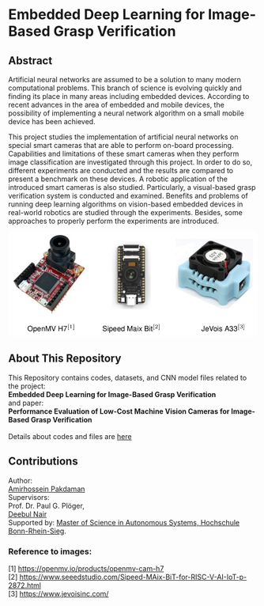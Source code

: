 # Embedded Deep Learning for Image-Based Grasp Verification

## Abstract
Artificial neural networks are assumed to be a solution to many modern 
computational problems. This branch of science is evolving quickly and finding its place in
many areas including embedded devices. According to recent advances in the area
of embedded and mobile devices, the possibility of implementing a neural network
algorithm on a small mobile device has been achieved.

This project studies the implementation of artificial neural networks on special
smart cameras that are able to perform on-board processing. Capabilities and
limitations of these smart cameras when they perform image classification are
investigated through this project. In order to do so, different experiments are
conducted and the results are compared to present a benchmark on these devices.
A robotic application of the introduced smart cameras is also studied. Particularly,
a visual-based grasp verification system is conducted and examined. Benefits and
problems of running deep learning algorithms on vision-based embedded devices in
real-world robotics are studied through the experiments. Besides, some approaches
to properly perform the experiments are introduced.

![alt text](https://github.com/amirhpd/grasp_verification/blob/master/Images/cams.png "Smart Cameras")

## About This Repository
This Repository contains codes, datasets, and CNN model files related to the project: <br />
**Embedded Deep Learning for Image-Based Grasp Verification** <br />
and paper: <br />
**Performance Evaluation of Low-Cost Machine Vision Cameras for Image-Based 
Grasp Verification** <br /> <br />
Details about codes and files are [here](Details.md)

## Contributions
Author:  <br />
[Amirhossein Pakdaman](https://github.com/amirhpd) <br />
Supervisors:  <br />
Prof. Dr. Paul G. Plöger, <br />
[Deebul Nair](https://github.com/deebuls)  <br />
Supported by: [Master of Science in Autonomous Systems, Hochschule Bonn-Rhein-Sieg](https://www.h-brs.de/en/inf/study/master/autonomous-systems).

### Reference to images:
[1] https://openmv.io/products/openmv-cam-h7  <br />
[2] https://www.seeedstudio.com/Sipeed-MAix-BiT-for-RISC-V-AI-IoT-p-2872.html  <br />
[3] https://www.jevoisinc.com/
